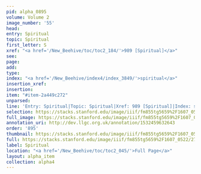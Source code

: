 ```yaml
---
pid: alpha_0895
volume: Volume 2
image_number: '55'
head: 
entry: Spiritual
topic: Spiritual
first_letter: S
xref: "<a href='/New_Beehive/toc/toc2_184/'>989 [Spiritual]</a>"
see: 
page: 
add: 
type: 
index: "<a href='/New_Beehive/index4/index_3849/'>spiritual</a>"
insertion_xref: 
insertion: 
item: "#item-2a449c272"
unparsed: 
line: 'Entry: Spiritual|Topic: Spiritual|Xref: 989 [Spiritual]|Index: spiritual|#item-2a449c272'
selection: https://stacks.stanford.edu/image/iiif/fm855tg5659%2F1607_0522/273,794,3110,412/full/0/default.jpg
full_image: https://stacks.stanford.edu/image/iiif/fm855tg5659%2F1607_0522/full/full/0/default.jpg
annotation_uri: http://dev.llgc.org.uk/annotation/1532459632643
order: '895'
thumbnail: https://stacks.stanford.edu/image/iiif/fm855tg5659%2F1607_0522/273,794,600,180/250,/0/default.jpg
full: https://stacks.stanford.edu/image/iiif/fm855tg5659%2F1607_0522/273,794,3110,412/full/0/default.jpg
label: Spiritual
location: "<a href='/New_Beehive/toc/toc2_045/'>Full Page</a>"
layout: alpha_item
collection: alpha4
---
```

